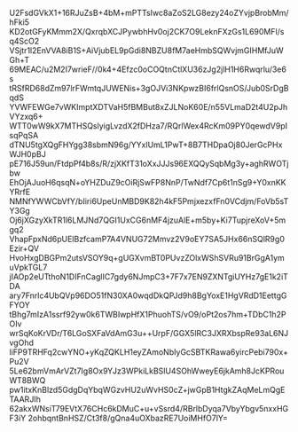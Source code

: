 U2FsdGVkX1+16RJuZsB+4bM+mPTTsIwc8aZoS2LG8ezy24oZYvjpBrobMm/hFki5
KD2otGFyKMmm2X/QxrqbXCJPywbhHv0oj2CK7O9LeknFXzGs1L690MFl/sq4ScO2
VSjtr1l2EnVVA8iB1S+AiVjubEL9pGdi8NBZU8fM7aeHmbSQWvjmGIHMfJuWGh+T
69MEAC/u2M2I7wrieF//0k4+4Efzc0oCOQtnCtlXU36zJg2jlH1H6Rwqrlu/3e6s
tRSfRD68dZm97lrFWmtqJUWENis+3gOJVi3NKpwzBI6frlQsnOS/Jub0SrDgBqdS
YVWFEWGe7vWKImptXDTVaH5fBMBut8xZJLNoK60E/n55VLmaD2t4U2pJhVYzxq6+
WTT0wW9kX7MTHSQslyigLvzdX2fDHza7/RQrlWex4RcKm09PY0qewdV9pIsqPqSA
dTNU5tgXQgFHYgg38sbmN96g/YYxlUmL1PwT+8B7THDpaOj80JerGcPHxWJH0pBJ
pE716J59un/FtdpPf4b8s/R/zjXKfT31oXxJJJs96EXQQySqbMg3y+aghRWOTjbw
EhOjAJuoH6qsqN+oYHZDuZ9cOiRjSwFP8NnP/TwNdf7Cp6t1nSg9+Y0xnKKYRrfE
NMNfYWWCbVfY/bIiri6UpeUnMBD9K82h4kF5PmjxezxfFn0VCdjm/FoVb5sTY3Gg
Oj6jXGzyXkTR1l6LMJNd7QGI1UxCG6nMF4jzuAlE+m5by+Ki7TupjreXoV+5mgq2
VhapFpxNd6pUElBzfcamP7A4VNUG72Mmvz2V9oEY7SA5JHx66nSQlR9g0Ezir+QV
HvoHxgDBGPm2utsVSOY9q+gUGXvmBT0PUvzZOlxWShSVRu91BrGgA1ymuVpkTGL7
jIAOp2eUTthoN1DIFnCaglIC7gdy6NJmpC3+7F7x7EN9ZXNTgiUYHz7gE1k2iTDA
ary7Fnrlc4UbQVp96DO51fN30XA0wqdDkQPJd9h8BgYoxE1HgVRdD1EettgGFYOY
tBhg7mIzA1ssrf92yw0k6TWBIwpHfX1PhuohTS/vO9/oPt2os7hm+TDbC1h2POIv
wrSqKoKrVDr/T6LGoSXFaVdAmG3u++UrpF/GGX5lRC3JXRXbspRe93aL6NJvgOhd
liFP9TRHFq2cwYNO+yKqZQKLH1eyZAmoNbIyGcSBTKRawa6yircPebi790x+Pu2V
5Le62bmVmArVZt7Ig8Ox9YJz3WPkiLkBSlU4SOhWweyE6jkAmh8JcKPRouWT8BWQ
pw1itxKnBlzd5GdgDqYbqWGzvHU2uWvHS0cZ+jwGpB1HtgkZAqMeLmQgETAARJIh
62akxWNsiT79EVtX76CHc6kDMuC+u+vSsrd4/RBrlbDyqa7VbyYbgv5nxxHGF3iY
2ohbqntBnHSZ/Ct3f8/gQna4uOXbazRE7UoiMHfO7lY=
